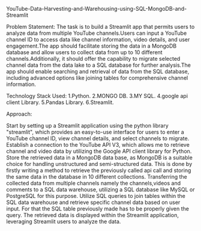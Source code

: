 YouTube-Data-Harvesting-and-Warehousing-using-SQL-MongoDB-and-Streamlit

Problem Statement:
The task is to build a Streamlit app that permits users to analyze data from multiple YouTube channels.Users can input a YouTube channel ID to access data like channel information, video details, and user engagement.The app should facilitate storing the data in a MongoDB database and allow users to collect data from up to 10 different channels.Additionally, it should offer the capability to migrate selected channel data from the data lake to a SQL database for further analysis.The app should enable searching and retrieval of data from the SQL database, including advanced options like joining tables for comprehensive channel information.

Technology Stack Used:
1.Python.
2.MONGO DB.
3.MY SQL.
4.google api client Library.
5.Pandas Library.
6.Streamlit.

Approach:

Start by setting up a Streamlit application using the python library "streamlit", which provides an easy-to-use interface for users to enter a YouTube channel ID, view channel details, and select channels to migrate.
Establish a connection to the YouTube API V3, which allows me to retrieve channel and video data by utilizing the Google API client library for Python.
Store the retrieved data in a MongoDB data base, as MongoDB is a suitable choice for handling unstructured and semi-structured data. This is done by firstly writing a method to retrieve the previously called api call and storing the same data in the database in 10 different collections.
Transferring the collected data from multiple channels namely the channels,videos and comments to a SQL data warehouse, utilizing a SQL database like MySQL or PostgreSQL for this purpose.
Utilize SQL queries to join tables within the SQL data warehouse and retrieve specific channel data based on user input. For that the SQL table previously made has to be properly given the query.
The retrieved data is displayed within the Streamlit application, leveraging Streamlit users to analyze the data.
